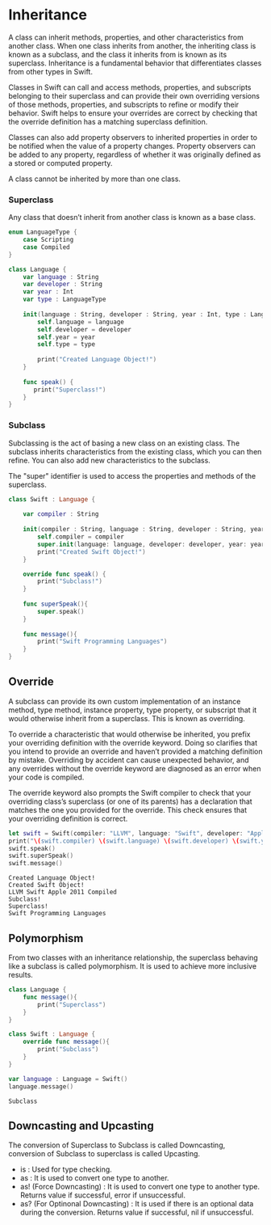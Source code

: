 # Inheritance
A class can inherit methods, properties, and other characteristics from another class. 
When one class inherits from another, the inheriting class is known as a subclass, and the class it inherits from is known as its superclass. 
Inheritance is a fundamental behavior that differentiates classes from other types in Swift.

Classes in Swift can call and access methods, properties, and subscripts belonging to their superclass and can provide their own overriding 
versions of those methods, properties, and subscripts to refine or modify their behavior. Swift helps to ensure your overrides are correct 
by checking that the override definition has a matching superclass definition.

Classes can also add property observers to inherited properties in order to be notified when the value of a property changes. 
Property observers can be added to any property, regardless of whether it was originally defined as a stored or computed property.

A class cannot be inherited by more than one class.

### Superclass
Any class that doesn’t inherit from another class is known as a base class.
```swift
enum LanguageType {
    case Scripting
    case Compiled
}

class Language {
    var language : String
    var developer : String
    var year : Int
    var type : LanguageType
    
    init(language : String, developer : String, year : Int, type : LanguageType) {
        self.language = language
        self.developer = developer
        self.year = year
        self.type = type
        
        print("Created Language Object!")
    }
    
    func speak() {
       print("Superclass!")
    }
}
```
### Subclass
Subclassing is the act of basing a new class on an existing class. 
The subclass inherits characteristics from the existing class, which you can then refine. 
You can also add new characteristics to the subclass.

The "super" identifier is used to access the properties and methods of the superclass.
```swift
class Swift : Language {
    
    var compiler : String
    
    init(compiler : String, language : String, developer : String, year : Int, type : LanguageType){
        self.compiler = compiler
        super.init(language: language, developer: developer, year: year, type: type)
        print("Created Swift Object!")
    }

    override func speak() {
        print("Subclass!")
    }
    
    func superSpeak(){
        super.speak()
    }
    
    func message(){
        print("Swift Programming Languages")
    }
}
```
## Override
A subclass can provide its own custom implementation of an instance method, type method, instance property, type property, 
or subscript that it would otherwise inherit from a superclass. This is known as overriding.

To override a characteristic that would otherwise be inherited, you prefix your overriding definition with the override keyword. 
Doing so clarifies that you intend to provide an override and haven’t provided a matching definition by mistake. 
Overriding by accident can cause unexpected behavior, and any overrides without the override keyword are diagnosed as an error when your code is compiled.

The override keyword also prompts the Swift compiler to check that your overriding class’s superclass (or one of its parents) 
has a declaration that matches the one you provided for the override. This check ensures that your overriding definition is correct.

```swift
let swift = Swift(compiler: "LLVM", language: "Swift", developer: "Apple", year: 2011 , type: .Compiled)
print("\(swift.compiler) \(swift.language) \(swift.developer) \(swift.year) \(swift.type)")
swift.speak()
swift.superSpeak()
swift.message()
```
```
Created Language Object!
Created Swift Object!
LLVM Swift Apple 2011 Compiled
Subclass!
Superclass!
Swift Programming Languages
```
## Polymorphism
From two classes with an inheritance relationship, the superclass behaving like a subclass is called polymorphism. It is used to achieve more inclusive results.
```swift
class Language {
    func message(){
        print("Superclass")
    }
}

class Swift : Language {
    override func message(){
        print("Subclass")
    }
}
```
```swift
var language : Language = Swift()
language.message()
```
```
Subclass
```
## Downcasting and Upcasting
The conversion of Superclass to Subclass is called Downcasting, conversion of Subclass to superclass is called Upcasting.
- is : Used for type checking.
- as : It is used to convert one type to another.
- as! (Force Downcasting) : It is used to convert one type to another type. Returns value if successful, error if unsuccessful.
- as? (For Optinonal Downcasting) : It is used if there is an optional data during the conversion. Returns value if successful, nil if unsuccessful.
